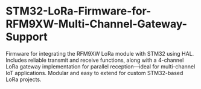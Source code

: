 # STM32-LoRa-Firmware-for-RFM9XW-Multi-Channel-Gateway-Support
Firmware for integrating the RFM9XW LoRa module with STM32 using HAL. Includes reliable transmit and receive functions, along with a 4-channel LoRa gateway implementation for parallel reception—ideal for multi-channel IoT applications. Modular and easy to extend for custom STM32-based LoRa projects.

